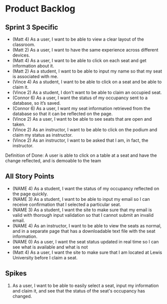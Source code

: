 # Product Backlog
## Sprint 3 Specific
- (Matt 4) As a user, I want to be able to view a clear layout of the classroom.
- (Matt 2) As a user, I want to have the same experience across different devices.
- (Matt 4) As a user, I want to be able to click on each seat and get information about it.
- (Matt 2) As a student, I want to be able to input my name so that my seat is associated with me.
- (Vince 4) As a student, I want to be able to click on a seat and be able to claim it.
- (Vince 2) As a student, I don’t want to be able to claim an occupied seat.
- (Connor 6) As a user, I want the status of my occupancy sent to a database, so it’s saved.
- (Connor 6) As a user, I want my seat information retrieved from the database so that it can be reflected on the page.
- (Vince 2) As a user, I want to be able to see seats that are open and taken.
- (Vince 2) As an instructor,  I want to be able to click on the podium and claim my status as instructor.
- (Vince 2) As an instructor, I want to be asked that I am, in fact, the instructor.

Definition of Done: A user is able to click on a table at a seat and have the change reflected, and is demoable to the team

## All Story Points
- (NAME 4) As a student, I want the status of my occupancy reflected on the page quickly.
- (NAME 3) As a student, I want to be able to input my email so I can receive confirmation that I selected a particular seat.
- (NAME 3) As a student, I want the site to make sure that my email is valid with thorough input validation so that I cannot submit an invalid email.
- (NAME 4) As an instructor, I want to be able to view the seats as normal, and in a separate page that has a downloadable text file with the seat information.
- (NAME 0) As a user, I want the seat status updated in real time so I can see what is available and what is not
- (Matt 4) As a user, I want the site to make sure that I am located at Lewis University before I claim a seat.

## Spikes
1. As a user, I want to be able to easily select a seat, input my information and claim it, and
see that the status of the seat's occupancy has changed.

